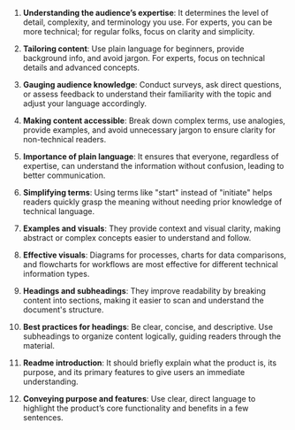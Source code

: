1. **Understanding the audience’s expertise**: It determines the level of detail, complexity, and terminology you use. For experts, you can be more technical; for regular folks, focus on clarity and simplicity.

2. **Tailoring content**: Use plain language for beginners, provide background info, and avoid jargon. For experts, focus on technical details and advanced concepts.

3. **Gauging audience knowledge**: Conduct surveys, ask direct questions, or assess feedback to understand their familiarity with the topic and adjust your language accordingly.

4. **Making content accessible**: Break down complex terms, use analogies, provide examples, and avoid unnecessary jargon to ensure clarity for non-technical readers.

5. **Importance of plain language**: It ensures that everyone, regardless of expertise, can understand the information without confusion, leading to better communication.

6. **Simplifying terms**: Using terms like "start" instead of "initiate" helps readers quickly grasp the meaning without needing prior knowledge of technical language.

7. **Examples and visuals**: They provide context and visual clarity, making abstract or complex concepts easier to understand and follow.

8. **Effective visuals**: Diagrams for processes, charts for data comparisons, and flowcharts for workflows are most effective for different technical information types.

9. **Headings and subheadings**: They improve readability by breaking content into sections, making it easier to scan and understand the document's structure.

10. **Best practices for headings**: Be clear, concise, and descriptive. Use subheadings to organize content logically, guiding readers through the material.

11. **Readme introduction**: It should briefly explain what the product is, its purpose, and its primary features to give users an immediate understanding.

12. **Conveying purpose and features**: Use clear, direct language to highlight the product’s core functionality and benefits in a few sentences.
